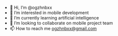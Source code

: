 - 👋 Hi, I’m @ogzhnbxx
- 👀 I’m interested in mobile development
- 🌱 I’m currently learning artificial intelligence
- 💞️ I’m looking to collaborate on mobile project team
- 📫 How to reach me ogzhnbxx@gmail.com

<!---
ogzhnbxx/ogzhnbxx is a ✨ special ✨ repository because its `README.md` (this file) appears on your GitHub profile.
You can click the Preview link to take a look at your changes.
--->
